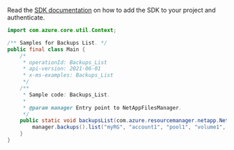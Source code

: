 Read the [SDK documentation](https://github.com/Azure/azure-sdk-for-java/blob/azure-resourcemanager-netapp_1.0.0-beta.5/sdk/netapp/azure-resourcemanager-netapp/README.md) on how to add the SDK to your project and authenticate.

```java
import com.azure.core.util.Context;

/** Samples for Backups List. */
public final class Main {
    /*
     * operationId: Backups_List
     * api-version: 2021-06-01
     * x-ms-examples: Backups_List
     */
    /**
     * Sample code: Backups_List.
     *
     * @param manager Entry point to NetAppFilesManager.
     */
    public static void backupsList(com.azure.resourcemanager.netapp.NetAppFilesManager manager) {
        manager.backups().list("myRG", "account1", "pool1", "volume1", Context.NONE);
    }
}
```

